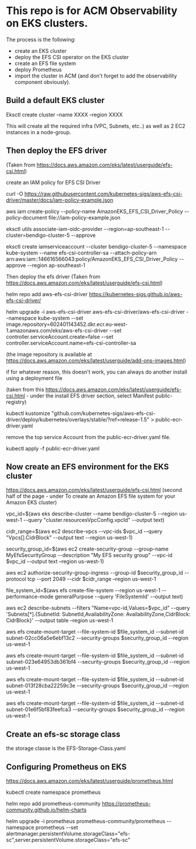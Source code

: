 # This repo is for ACM Observability on EKS clusters. #

The process is the following:
 - create an EKS cluster
 - deploy the EFS CSI operator on the EKS cluster
 - create an EFS file system
 - deploy Prometheus
 - import the cluster in ACM (and don't forget to add the observability component obviously).
 
 
## Build  a default EKS cluster ##

Eksctl create cluster –name XXXX –region XXXX

This will create all the required infra (VPC, Subnets, etc..) as well as 2 EC2 instances in a node-group.


## Then deploy the EFS driver ##
(Taken from https://docs.aws.amazon.com/eks/latest/userguide/efs-csi.html)

create an IAM policy for EFS CSI Driver

curl -O https://raw.githubusercontent.com/kubernetes-sigs/aws-efs-csi-driver/master/docs/iam-policy-example.json

aws iam create-policy --policy-name AmazonEKS_EFS_CSI_Driver_Policy --policy-document file://iam-policy-example.json

eksctl utils associate-iam-oidc-provider --region=ap-southeast-1 --cluster=bendigo-cluster-5 --approve

eksctl create iamserviceaccount --cluster bendigo-cluster-5 --namespace kube-system --name efs-csi-controller-sa --attach-policy-arn arn:aws:iam::146616566043:policy/AmazonEKS_EFS_CSI_Driver_Policy --approve --region ap-southeast-1

Then deploy the efs driver 
(Taken from https://docs.aws.amazon.com/eks/latest/userguide/efs-csi.html)

helm repo add aws-efs-csi-driver https://kubernetes-sigs.github.io/aws-efs-csi-driver/

helm upgrade -i aws-efs-csi-driver aws-efs-csi-driver/aws-efs-csi-driver     --namespace kube-system     --set image.repository=602401143452.dkr.ecr.eu-west-1.amazonaws.com/eks/aws-efs-csi-driver     --set controller.serviceAccount.create=false     --set controller.serviceAccount.name=efs-csi-controller-sa

(the image repository is available at https://docs.aws.amazon.com/eks/latest/userguide/add-ons-images.html)

if for whatever reason, this doesn't work, you can always do another install using a deployment file

(taken from this https://docs.aws.amazon.com/eks/latest/userguide/efs-csi.html - under the install EFS driver section, select Manifest public-registry)

kubectl kustomize     "github.com/kubernetes-sigs/aws-efs-csi-driver/deploy/kubernetes/overlays/stable/?ref=release-1.5" > public-ecr-driver.yaml

remove the top service Account from the public-ecr-driver.yaml file.

kubectl apply -f public-ecr-driver.yaml


## Now create an EFS environment for the EKS cluster ##

https://docs.aws.amazon.com/eks/latest/userguide/efs-csi.html (second half of the page - under To create an Amazon EFS file system for your Amazon EKS cluster)

vpc_id=$(aws eks describe-cluster --name bendigo-cluster-5 --region us-west-1 --query "cluster.resourcesVpcConfig.vpcId" --output text)

cidr_range=$(aws ec2 describe-vpcs --vpc-ids $vpc_id --query "Vpcs[].CidrBlock" --output text    --region us-west-1)

security_group_id=$(aws ec2 create-security-group --group-name MyEfsSecurityGroup     --description "My EFS security group" --vpc-id $vpc_id --output text –region us-west-1)

aws ec2 authorize-security-group-ingress --group-id $security_group_id --protocol tcp --port 2049 --cidr $cidr_range –region us-west-1

file_system_id=$(aws efs create-file-system --region us-west-1 --performance-mode generalPurpose --query 'FileSystemId' --output text)

aws ec2 describe-subnets --filters "Name=vpc-id,Values=$vpc_id" --query 'Subnets[*].{SubnetId: SubnetId,AvailabilityZone: AvailabilityZone,CidrBlock: CidrBlock}' --output table –region us-west-1

aws efs create-mount-target --file-system-id $file_system_id --subnet-id subnet-02cc06a5e6ebf13c2 --security-groups $security_group_id --region us-west-1

aws efs create-mount-target --file-system-id $file_system_id --subnet-id subnet-023e64953db361bf4 --security-groups $security_group_id --region us-west-1

aws efs create-mount-target --file-system-id $file_system_id --subnet-id subnet-013f28cba22259c3e --security-groups $security_group_id --region us-west-1

aws efs create-mount-target --file-system-id $file_system_id --subnet-id subnet-01e6f5bf83feefca3 --security-groups $security_group_id --region us-west-1


## Create an efs-sc storage class ##

the storage classe is the EFS-Storage-Class.yaml


## Configuring Prometheus on EKS ##
https://docs.aws.amazon.com/eks/latest/userguide/prometheus.html

kubectl create namespace prometheus

helm repo add prometheus-community https://prometheus-community.github.io/helm-charts

helm upgrade -i prometheus prometheus-community/prometheus --namespace prometheus --set alertmanager.persistentVolume.storageClass="efs-sc",server.persistentVolume.storageClass="efs-sc"


